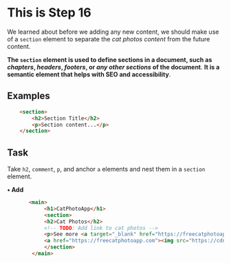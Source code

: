 # This is Step 16

We learned about before we adding any new content, we should make use of a `section` element to separate the *cat photos content* from the future content.

**The `section` element is used to define sections in a document, such as *chapters*, *headers*, *footers*, or *any other sections* of the document**. **It is a semantic element that helps with SEO and accessibility**.



## Examples

```HTML
    <section>
        <h2>Section Title</h2>
        <p>Section content...</p>
    </section>
```

## Task

Take `h2`, `comment`, `p`, and anchor `a` elements and nest them in a `section` element.

**• Add**

```HTML
       <main>
            <h1>CatPhotoApp</h1>
            <section>
            <h2>Cat Photos</h2>
            <!-- TODO: Add link to cat photos -->
            <p>See more <a target="_blank" href="https://freecatphotoapp.com">cat photos</a> in our gallery.</p>
            <a href="https://freecatphotoapp.com"><img src="https://cdn.freecodecamp.org/curriculum/cat-photo-app/relaxing-cat.jpg" alt="A cute orange cat lying on its back."></a>
            </section>
        </main>
```
